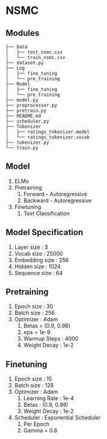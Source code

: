# NSMC
## Modules
```
├── Data
│   ├── test_nsmc.csv
│   └── train_nsmc.csv
├── dataset.py
├── Log
│   ├── fine_tuning
│   └── pre_training
├── Model
│   ├── fine_tuning
│   └── pre_training
├── model.py
├── preprocessor.py
├── pretrain.py
├── README.md
├── scheduler.py
├── Tokenizer
│   ├── ratings_tokenizer.model
│   └── ratings_tokenizer.vocab
├── tokenizer.py
└── train.py
```
  
## Model 
  1. ELMo
  2. Pretraining
      1. Forward - Autoregressive
      2. Backward - Autoregressive
  3. Finetuning
      1. Text Classification

## Model Specification
  1. Layer size : 3
  2. Vocab size : 25000
  3. Embedding size : 256
  4. Hidden size : 1024
  5. Sequence size : 64

## Pretraining
  1. Epoch size : 30
  2. Batch size : 256
  4. Optimizer : Adam
      1. Betas = (0.9, 0.98)
      2. eps = 1e-9
      3. Warmup Steps : 4000
      4. Weight Decay : 1e-2

## Finetuning
  1. Epoch size : 15
  2. Batch size : 128
  3. Optimizer : Adam
      1. Learning Rate : 1e-4
      2. Betas : (0.9, 0.98)
      3. Weight Decay : 1e-2
  4. Scheduler : Exponential Scheduler 
      1. Per Epoch
      2. Gamma = 0.8

